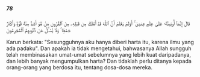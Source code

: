 ##### 78

<span class="ayah">قَالَ إِنَّمَآ أُوتِيتُهُۥ عَلَىٰ عِلْمٍ عِندِىٓ ۚ أَوَلَمْ يَعْلَمْ أَنَّ ٱللَّهَ قَدْ أَهْلَكَ مِن قَبْلِهِۦ مِنَ ٱلْقُرُونِ مَنْ هُوَ أَشَدُّ مِنْهُ قُوَّةًۭ وَأَكْثَرُ جَمْعًۭا ۚ وَلَا يُسْـَٔلُ عَن ذُنُوبِهِمُ ٱلْمُجْرِمُونَ</span>

<span class="ayah_translation">Karun berkata: "Sesungguhnya aku hanya diberi harta itu, karena ilmu yang ada padaku". Dan apakah ia tidak mengetahui, bahwasanya Allah sungguh telah membinasakan umat-umat sebelumnya yang lebih kuat daripadanya, dan lebih banyak mengumpulkan harta? Dan tidaklah perlu ditanya kepada orang-orang yang berdosa itu, tentang dosa-dosa mereka.</span>
